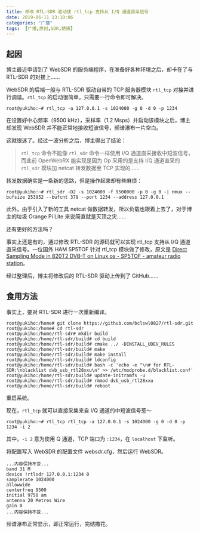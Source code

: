 ```yaml
---
title: 修改 RTL-SDR 驱动使 rtl_tcp 支持从 I/Q 通道直采信号
date: 2019-06-11 13:10:06
categories: "广播"
tags:  [广播,原创,SDR,瞎搞]
---
```

## 起因

博主最近申请到了 WebSDR 的服务端程序，在准备好各种环境之后，却卡在了与 RTL-SDR 的对接上......

WebSDR 的后端一般与 RTL-SDR 驱动自带的 TCP 服务器模块 `rtl_tcp` 对接并进行调谐。`rtl_tcp` 的启动很简单，只需要一行命令即可解决。

```
root@yukiho:~# rtl_tcp -a 127.0.0.1 -s 1024000 -g 0 -d 0 -p 1234
```

在设置好中心频率（9500 kHz），采样率（1.2 Msps）并启动该模块之后，博主却发现 WebSDR 并不能正常地接收短波信号，频谱瀑布一片空白。

这就很迷了。经过一波分析之后，博主得出了结论：

> `rtl_tcp` 命令不能像 `rtl_sdr` 命令一样使用 I/Q 通道直采接收中短波信号，而此前 OpenWebRX 能实现是因为 Op 采用的是支持 I/Q 通道直采的 `rtl_sdr` 模块加 netcat 转发数据至 TCP 实现的......

转发数据确实是一条新的思路，但是操作起来却有些麻烦：

```
root@yukiho:~# rtl_sdr -D2 -s 1024000 -f 9500000 -p 0 -g 0 -| nmux --bufsize 253952 --bufcnt 379 --port 1234 --address 127.0.0.1
```

此外，由于引入了新的工具 netcat 做数据转发，所以负载也跟着上去了，对于博主的垃圾 Orange Pi Lite 来说简直就是灭顶之灾......

还有更好的方法吗？

<!--more-->

事实上还是有的，通过修改 RTL-SDR 的源码就可以实现 rtl_tcp 支持从 I/Q 通道直采信号。一位国外 HAM SP5TOF 针对 rtl_tcp 模块做了修改，原文是 [Direct Sampling Mode in 820T2 DVB-T on Linux os - SP5TOF - amateur radio station](http://inteligentny-dom.vxm.pl/sp5tof/?page_id=404)。

经过整理后，博主将修改后的 RTL-SDR 驱动上传到了 GitHub......

## 食用方法

事实上，要对 RTL-SDR 进行一次重新编译。

```
root@yukiho:/home# git clone https://github.com/bclswl0827/rtl-sdr.git
root@yukiho:/home# cd rtl-sdr
root@yukiho:/home/rtl-sdr# mkdir build
root@yukiho:/home/rtl-sdr/build# cd build
root@yukiho:/home/rtl-sdr/build# cmake ../ -DINSTALL_UDEV_RULES
root@yukiho:/home/rtl-sdr/build# make
root@yukiho:/home/rtl-sdr/build# make install
root@yukiho:/home/rtl-sdr/build# ldconfig
root@yukiho:/home/rtl-sdr/build# bash -c 'echo -e "\n# for RTL-SDR:\nblacklist dvb_usb_rtl28xxu\n" >> /etc/modprobe.d/blacklist.conf'
root@yukiho:/home/rtl-sdr/build# update-initramfs -u
root@yukiho:/home/rtl-sdr/build# rmmod dvb_usb_rtl28xxu
root@yukiho:/home/rtl-sdr/build# reboot
```

重启系统。

现在，`rtl_tcp` 就可以直接采集来自 I/Q 通道的中短波信号惹～

```
root@yukiho:~# rtl_tcp rtl_tcp -a 127.0.0.1 -s 1024000 -g 0 -d 0 -p 1234 -i 2
```

其中，`-i 2` 意为使用 Q 通道，TCP 端口为 `:1234`，在 `localhost` 下监听。

将配置写入 WebSDR 的配置文件 websdr.cfg，然后运行 WebSDR。

```
...内容保持不变...
band 31 M
device !rtlsdr 127.0.0.1:1234 0
samplerate 1024000
allowwide
centerfreq 9500
initial 9750 am
antenna 20 Metres Wire
gain 0
...内容保持不变...
```

频谱瀑布正常显示，即正常运行，完结撒花。
